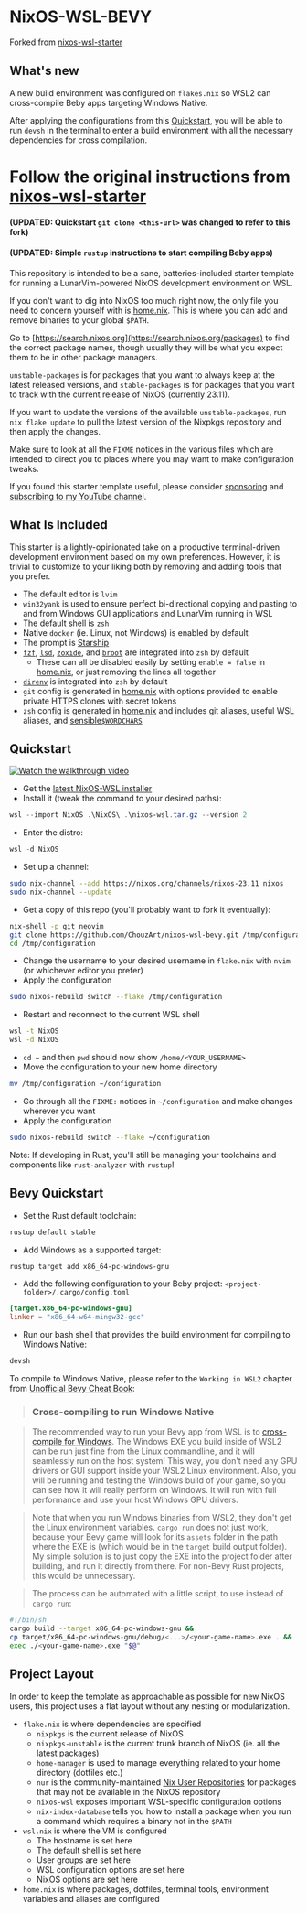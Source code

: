 # NixOS-WSL-BEVY
Forked from [nixos-wsl-starter](https://github.com/LGUG2Z/nixos-wsl-starter)

## What's new
A new build environment was configured on `flakes.nix` so WSL2 can cross-compile Beby apps targeting Windows Native.

After applying the configurations from this [Quickstart](#-Quickstart), you will be able to run `devsh` in the terminal to enter a build environment with all the necessary dependencies for cross compilation.

# Follow the original instructions from [nixos-wsl-starter](https://github.com/LGUG2Z/nixos-wsl-starter)
#### (UPDATED: Quickstart `git clone <this-url>` was changed to refer to this fork)
#### (UPDATED: Simple `rustup` instructions to start compiling Beby apps)

This repository is intended to be a sane, batteries-included starter template
for running a LunarVim-powered NixOS development environment on WSL.

If you don't want to dig into NixOS too much right now, the only file you need
to concern yourself with is [home.nix](home.nix). This is where you can add and
remove binaries to your global `$PATH`.

Go to [https://search.nixos.org](https://search.nixos.org/packages) to find the
correct package names, though usually they will be what you expect them to be
in other package managers.

`unstable-packages` is for packages that you want to always keep at the latest
released versions, and `stable-packages` is for packages that you want to track
with the current release of NixOS (currently 23.11).

If you want to update the versions of the available `unstable-packages`, run
`nix flake update` to pull the latest version of the Nixpkgs repository and
then apply the changes.

Make sure to look at all the `FIXME` notices in the various files which are
intended to direct you to places where you may want to make configuration
tweaks.

If you found this starter template useful, please consider
[sponsoring](https://github.com/sponsors/LGUG2Z) and [subscribing to my YouTube
channel](https://www.youtube.com/channel/UCeai3-do-9O4MNy9_xjO6mg?sub_confirmation=1).

## What Is Included

This starter is a lightly-opinionated take on a productive terminal-driven
development environment based on my own preferences. However, it is trivial to
customize to your liking both by removing and adding tools that you prefer.

* The default editor is `lvim`
* `win32yank` is used to ensure perfect bi-directional copying and pasting to
  and from Windows GUI applications and LunarVim running in WSL
* The default shell is `zsh`
* Native `docker` (ie. Linux, not Windows) is enabled by default
* The prompt is [Starship](https://starship.rs/)
* [`fzf`](https://github.com/junegunn/fzf),
  [`lsd`](https://github.com/lsd-rs/lsd),
  [`zoxide`](https://github.com/ajeetdsouza/zoxide), and
  [`broot`](https://github.com/Canop/broot) are integrated into `zsh` by
  default
    * These can all be disabled easily by setting `enable = false` in
      [home.nix](home.nix), or just removing the lines all together
* [`direnv`](https://github.com/direnv/direnv) is integrated into `zsh` by
  default
* `git` config is generated in [home.nix](home.nix) with options provided to
  enable private HTTPS clones with secret tokens
* `zsh` config is generated in [home.nix](home.nix) and includes git aliases,
  useful WSL aliases, and
  [sensible`$WORDCHARS`](https://lgug2z.com/articles/sensible-wordchars-for-most-developers/)

## Quickstart

[![Watch the walkthrough video](https://img.youtube.com/vi/UmRXXYxq8k4/hqdefault.jpg)](https://www.youtube.com/watch?v=UmRXXYxq8k4)

* Get the [latest NixOS-WSL
  installer](https://github.com/nix-community/NixOS-WSL)
* Install it (tweak the command to your desired paths):
```powershell
wsl --import NixOS .\NixOS\ .\nixos-wsl.tar.gz --version 2

```

* Enter the distro:
```powershell
wsl -d NixOS
```

* Set up a channel:
```bash
sudo nix-channel --add https://nixos.org/channels/nixos-23.11 nixos
sudo nix-channel --update
```

* Get a copy of this repo (you'll probably want to fork it eventually):
```bash
nix-shell -p git neovim
git clone https://github.com/ChouzArt/nixos-wsl-bevy.git /tmp/configuration
cd /tmp/configuration
```

* Change the username to your desired username in `flake.nix` with `nvim` (or whichever editor you prefer)
* Apply the configuration
```bash
sudo nixos-rebuild switch --flake /tmp/configuration
```

* Restart and reconnect to the current WSL shell
```bash
wsl -t NixOS
wsl -d NixOS
```

* `cd ~` and then `pwd` should now show `/home/<YOUR_USERNAME>`
* Move the configuration to your new home directory 
```bash
mv /tmp/configuration ~/configuration
```

* Go through all the `FIXME:` notices in `~/configuration` and make changes
  wherever you want
* Apply the configuration
```bash
sudo nixos-rebuild switch --flake ~/configuration
```

Note: If developing in Rust, you'll still be managing your toolchains and components like `rust-analyzer` with `rustup`!

## Bevy Quickstart
* Set the Rust default toolchain:
```bash
rustup default stable 
```

* Add Windows as a supported target:
```bash
rustup target add x86_64-pc-windows-gnu
```

* Add the following configuration to your Beby project:
`<project-folder>/.cargo/config.toml`
```toml
[target.x86_64-pc-windows-gnu]
linker = "x86_64-w64-mingw32-gcc"
```

* Run our bash shell that provides the build environment for compiling to Windows Native:
```bash
devsh
```
To compile to Windows Native, please refer to the `Working in WSL2` chapter from [Unofficial Bevy Cheat Book](https://bevy-cheatbook.github.io/platforms/windows/wsl2.html):
> ### Cross-compiling to run Windows Native

> The recommended way to run your Bevy app from WSL is to [cross-compile for
Windows](https://bevy-cheatbook.github.io/setup/cross/linux-windows.html). The Windows EXE you build inside of WSL2 can
be run just fine from the Linux commandline, and it will seamlessly run on the
host system! This way, you don't need any GPU drivers or GUI support inside
your WSL2 Linux environment. Also, you will be running and testing the Windows
build of your game, so you can see how it will really perform on Windows.
It will run with full performance and use your host Windows GPU drivers.

>Note that when you run Windows binaries from WSL2, they don't get the Linux
environment variables. `cargo run` does not just work, because your Bevy game
will look for its `assets` folder in the path where the EXE is (which would be
in the `target` build output folder). My simple solution is to just copy the
EXE into the project folder after building, and run it directly from there.
For non-Bevy Rust projects, this would be unnecessary.

>The process can be automated with a little script, to use instead of `cargo run`:
```sh
#!/bin/sh
cargo build --target x86_64-pc-windows-gnu &&
cp target/x86_64-pc-windows-gnu/debug/<...>/<your-game-name>.exe . &&
exec ./<your-game-name>.exe "$@"
```

## Project Layout

In order to keep the template as approachable as possible for new NixOS users,
this project uses a flat layout without any nesting or modularization.

* `flake.nix` is where dependencies are specified
    * `nixpkgs` is the current release of NixOS
    * `nixpkgs-unstable` is the current trunk branch of NixOS (ie. all the
      latest packages)
    * `home-manager` is used to manage everything related to your home
      directory (dotfiles etc.)
    * `nur` is the community-maintained [Nix User
      Repositories](https://nur.nix-community.org/) for packages that may not
      be available in the NixOS repository
    * `nixos-wsl` exposes important WSL-specific configuration options
    * `nix-index-database` tells you how to install a package when you run a
      command which requires a binary not in the `$PATH`
* `wsl.nix` is where the VM is configured
    * The hostname is set here
    * The default shell is set here
    * User groups are set here
    * WSL configuration options are set here
    * NixOS options are set here
* `home.nix` is where packages, dotfiles, terminal tools, environment variables
  and aliases are configured

